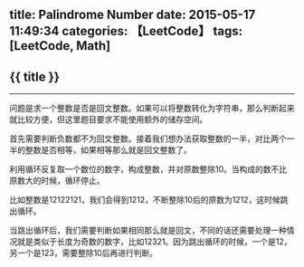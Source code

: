 title: Palindrome Number
date: 2015-05-17 11:49:34
categories: 【LeetCode】
tags: [LeetCode, Math]
---
## {{ title }} ##

---

问题是求一个整数是否是回文整数。如果可以将整数转化为字符串，那么判断起来就比较方便，但这里题目要求不能使用额外的储存空间。

首先需要判断负数都不为回文整数。接着我们想办法获取整数的一半，对比两个一半的整数是否相等，如果相等那么就是回文整数了。

利用循环反复取一个数位的数字，构成整数，并对原数整除10。当构成的数不比原数大的时候，循环停止。

比如整数是12122121，我们会得到1212，不断整除10后的原数为1212，这时候跳出循环。

当跳出循环后，我们需要判断如果相同那么就是回文，不同的话还需要处理一种情况就是类似于长度为奇数的数字，比如12321。因为跳出循环的时候，一个是12，另一个是123，需要整除10后再进行判断。